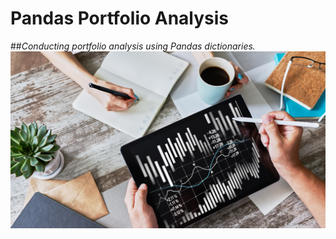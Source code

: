 # Pandas Portfolio Analysis
##_Conducting portfolio analysis using Pandas dictionaries._ 
![](portfolio-analysis.png)

